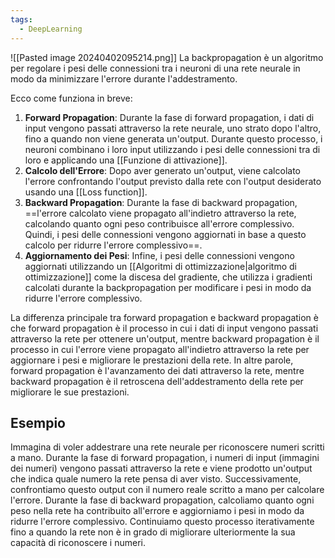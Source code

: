 ```yaml
---
tags:
  - DeepLearning
---
```

![[Pasted image 20240402095214.png]]
La backpropagation è un algoritmo per regolare i pesi delle connessioni tra i neuroni di una rete neurale in modo da minimizzare l'errore durante l'addestramento.

Ecco come funziona in breve:

1. **Forward Propagation**: Durante la fase di forward propagation, i dati di input vengono passati attraverso la rete neurale, uno strato dopo l'altro, fino a quando non viene generata un'output. Durante questo processo, i neuroni combinano i loro input utilizzando i pesi delle connessioni tra di loro e applicando una [[Funzione di attivazione]].
2. **Calcolo dell'Errore**: Dopo aver generato un'output, viene calcolato l'errore confrontando l'output previsto dalla rete con l'output desiderato usando una [[Loss function]].
3. **Backward Propagation**: Durante la fase di backward propagation, ==l'errore calcolato viene propagato all'indietro attraverso la rete, calcolando quanto ogni peso contribuisce all'errore complessivo. Quindi, i pesi delle connessioni vengono aggiornati in base a questo calcolo per ridurre l'errore complessivo==.
4. **Aggiornamento dei Pesi**: Infine, i pesi delle connessioni vengono aggiornati utilizzando un [[Algoritmi di ottimizzazione|algoritmo di ottimizzazione]] come la discesa del gradiente, che utilizza i gradienti calcolati durante la backpropagation per modificare i pesi in modo da ridurre l'errore complessivo.

La differenza principale tra forward propagation e backward propagation è che forward propagation è il processo in cui i dati di input vengono passati attraverso la rete per ottenere un'output, mentre backward propagation è il processo in cui l'errore viene propagato all'indietro attraverso la rete per aggiornare i pesi e migliorare le prestazioni della rete. In altre parole, forward propagation è l'avanzamento dei dati attraverso la rete, mentre backward propagation è il retroscena dell'addestramento della rete per migliorare le sue prestazioni.
## Esempio

Immagina di voler addestrare una rete neurale per riconoscere numeri scritti a mano. Durante la fase di forward propagation, i numeri di input (immagini dei numeri) vengono passati attraverso la rete e viene prodotto un'output che indica quale numero la rete pensa di aver visto. Successivamente, confrontiamo questo output con il numero reale scritto a mano per calcolare l'errore. Durante la fase di backward propagation, calcoliamo quanto ogni peso nella rete ha contribuito all'errore e aggiorniamo i pesi in modo da ridurre l'errore complessivo. Continuiamo questo processo iterativamente fino a quando la rete non è in grado di migliorare ulteriormente la sua capacità di riconoscere i numeri.

